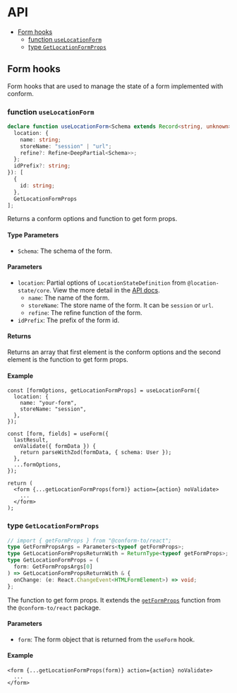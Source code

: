 # API

- [Form hooks](#Form-hooks)
  - [function `useLocationForm`](#function-useLocationForm)
  - [type `GetLocationFormProps`](#type-GetLocationFormProps)

## Form hooks

Form hooks that are used to manage the state of a form implemented with conform.

### function `useLocationForm`

```ts
declare function useLocationForm<Schema extends Record<string, unknown>>({ location, idPrefix, }: {
  location: {
    name: string;
    storeName: "session" | "url";
    refine?: Refine<DeepPartial<Schema>>;
  };
  idPrefix?: string;
}): [
  {
    id: string;
  },
  GetLocationFormProps
];
```

Returns a conform options and function to get form props.

#### Type Parameters

- `Schema`: The schema of the form.

#### Parameters

- `location`: Partial options of `LocationStateDefinition` from `@location-state/core`. View the more detail in the [API docs](/packages/location-state-core/docs/API.md).
  - `name`: The name of the form.
  - `storeName`: The store name of the form. It can be `session` or `url`.
  - `refine`: The refine function of the form.
- `idPrefix`: The prefix of the form id.

#### Returns

Returns an array that first element is the conform options and the second element is the function to get form props.

#### Example

```tsx
const [formOptions, getLocationFormProps] = useLocationForm({
  location: {
    name: "your-form",
    storeName: "session",
  },
});

const [form, fields] = useForm({
  lastResult,
  onValidate({ formData }) {
    return parseWithZod(formData, { schema: User });
  },
  ...formOptions,
});

return (
  <form {...getLocationFormProps(form)} action={action} noValidate>
    ...
  </form>
);
```

### type `GetLocationFormProps`

```ts
// import { getFormProps } from "@conform-to/react";
type GetFormPropsArgs = Parameters<typeof getFormProps>;
type GetLocationFormPropsReturnWith = ReturnType<typeof getFormProps>;
type GetLocationFormProps = (
  form: GetFormPropsArgs[0]
) => GetLocationFormPropsReturnWith & {
  onChange: (e: React.ChangeEvent<HTMLFormElement>) => void;
};
```

The function to get form props. It extends the [`getFormProps`](https://conform.guide/api/react/getFormProps) function from the `@conform-to/react` package.

#### Parameters

- `form`: The form object that is returned from the `useForm` hook.

#### Example

```tsx
<form {...getLocationFormProps(form)} action={action} noValidate>
  ...
</form>
```